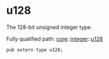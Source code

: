 # u128

The 128-bit unsigned integer type.

Fully qualified path: [core](./core.md)::[integer](./core-integer.md)::[u128](./core-integer-u128.md)

<pre><code class="language-cairo">pub extern type u128;</code></pre>

